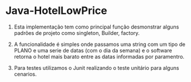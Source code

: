 # Java-HotelLowPrice

1. Esta implementação tem como principal função desmonstrar alguns padrões de projeto como singleton, Builder, factory.

2. A funcionalidade é simples onde passamos uma string com um tipo de PLANO e uma serie de datas (com o dia da semana) e o software retorna o hotel mais barato entre as datas informadas por paramentro.

3. Para testes utilizamos o Junit realizando o teste unitário para alguns cenarios.
